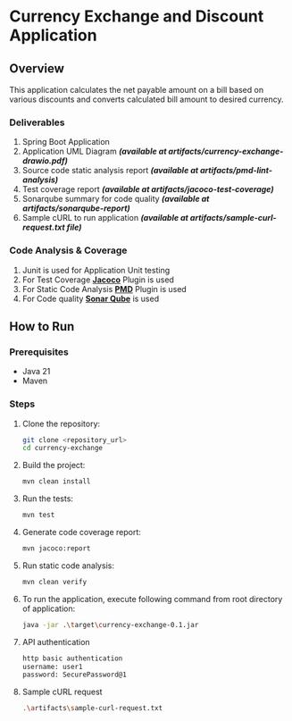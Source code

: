 # Currency Exchange and Discount Application

## Overview
This application calculates the net payable amount on a bill based on various discounts and converts calculated bill amount to desired currency.

### Deliverables
1. Spring Boot Application
2. Application UML Diagram ***(available at artifacts/currency-exchange-drawio.pdf)***
3. Source code static analysis report ***(available at artifacts/pmd-lint-analysis)***
4. Test coverage report ***(available at artifacts/jacoco-test-coverage)***
5. Sonarqube summary for code quality ***(available at artifacts/sonarqube-report)***
6. Sample cURL to run application ***(available at artifacts/sample-curl-request.txt file)***

### Code Analysis & Coverage
1. Junit is used for Application Unit testing
2. For Test Coverage **[Jacoco](https://www.jacoco.org/)** Plugin is used
3. For Static Code Analysis **[PMD](https://pmd.github.io/)** Plugin is used
4. For Code quality  **[Sonar Qube](https://www.sonarsource.com/)** is used

## How to Run

### Prerequisites
- Java 21
- Maven

### Steps
1. Clone the repository:
    ```bash
    git clone <repository_url>
    cd currency-exchange
    ```

2. Build the project:
    ```bash
    mvn clean install
    ```

3. Run the tests:
    ```bash
    mvn test
    ```

4. Generate code coverage report:
    ```bash
    mvn jacoco:report
    ```

5. Run static code analysis:
    ```bash
	mvn clean verify
    ```

6. To run the application, execute following command from root directory of application:
    ```bash
	java -jar .\target\currency-exchange-0.1.jar
    ```

7. API authentication
	```bash
	http basic authentication
	username: user1
	password: SecurePassword@1
	```

7. Sample cURL request
	```bash
	.\artifacts\sample-curl-request.txt
	```	
